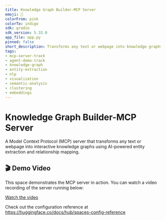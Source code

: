 ```yaml
---
title: Knowledge Graph Builder-MCP Server
emoji: 🦀
colorFrom: pink
colorTo: indigo
sdk: gradio
sdk_version: 5.33.0
app_file: app.py
pinned: false
short_description: Transforms any text or webpage into knowledge graphs
tags:
- mcp-server-track
- agent-demo-track
- knowledge-graph
- entity-extraction
- nlp
- visualization
- semantic-analysis
- clustering
- embeddings
---
```

# Knowledge Graph Builder-MCP Server
A Model Context Protocol (MCP) server that transforms any text or webpage into interactive knowledge graphs using AI-powered entity extraction and relationship mapping.

## 🎬 Demo Video

This space demonstrates the MCP server in action. You can watch a video recording of the server running below:

[Watch the video](https://huggingface.co/spaces/Agents-MCP-Hackathon/KGB-mcp/resolve/main/Screen%20Recording%202025-06-05%20at%2023.29.31.mov)

Check out the configuration reference at https://huggingface.co/docs/hub/spaces-config-reference